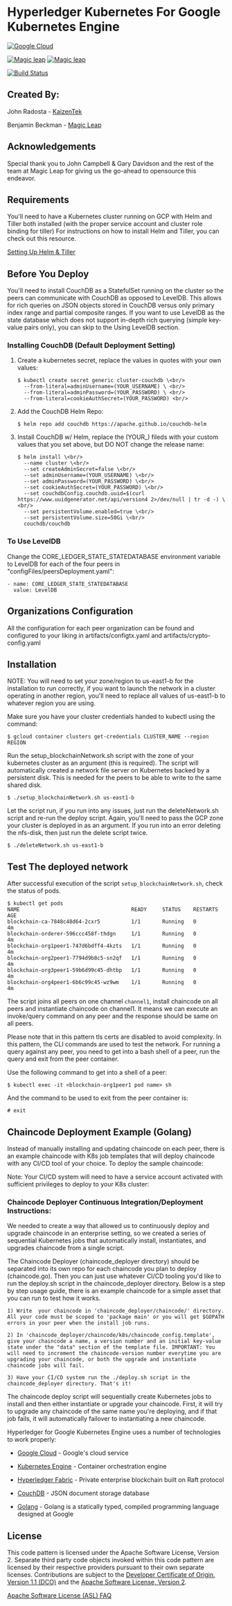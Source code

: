 # Hyperledger Kubernetes For Google Kubernetes Engine
[![Google Cloud](https://deepchains.files.wordpress.com/2017/12/hyperlegerlogo.png?w=400)](https://www.hyperledger.org)

[![Magic leap](https://res.cloudinary.com/dww6hce3q/image/upload/c_scale,w_235/v1578606946/Magic_Leap_jgpl4o.png)](https://www.magicleap.com) [![Magic leap](https://res.cloudinary.com/dww6hce3q/image/upload/c_scale,w_190/v1578607063/unnamed_vjsgpe.png)](http://www.kaizentek.io)

[![Build Status](https://travis-ci.org/joemccann/dillinger.svg?branch=master)](https://travis-ci.org/joemccann/dillinger)

## Created By:
John Radosta - [KaizenTek](http://www.kaizentek.io)

Benjamin Beckman - [Magic Leap](http://www.magicleap.com)

## Acknowledgements
Special thank you to John Campbell & Gary Davidson and the rest of the team at Magic Leap for giving us the go-ahead to opensource this endeavor. 

## Requirements
You'll need to have a Kubernetes cluster running on GCP with Helm and Tiller both installed (with the proper service account and cluster role binding for tiller) For instructions on how to install Helm and Tiller, you can check out this resource.

[Setting Up Helm & Tiller](http://docs.shippable.com/deploy/tutorial/deploy-to-gcp-gke-helm/)

## Before You Deploy

You'll need to install CouchDB as a StatefulSet running on the cluster so the peers can communicate with CouchDB as opposed to LevelDB. This allows for rich queries on JSON objects stored in CouchDB versus only primary index range and partial composite ranges. If you want to use LevelDB as the state database which does not support in-depth rich querying (simple key-value pairs only), you can skip to the Using LevelDB section. 

### Installing CouchDB (Default Deployment Setting)

1. Create a kubernetes secret, replace the values in quotes with your own values:

    ```
    $ kubectl create secret generic cluster-couchdb \<br/>  
      --from-literal=adminUsername=(YOUR_USERNAME) \ <br/> 
      --from-literal=adminPassword=(YOUR_PASSWORD) \ <br/> 
      --from-literal=cookieAuthSecret=(YOUR_PASSWORD) <br/> 
    ```

2. Add the CouchDB Helm Repo:

    ```
    $ helm repo add couchdb https://apache.github.io/couchdb-helm
    ```

3. Install CouchDB w/ Helm, replace the (YOUR_) fileds with your custom values that you set above, but DO NOT change the release name:

    ```
    $ helm install \<br/>
      --name cluster \<br/>
      --set createAdminSecret=false \<br/>  
      --set adminUsername=(YOUR_USERNAME) \<br/>  
      --set adminPassword=(YOUR_PASSWORD) \<br/> 
      --set cookieAuthSecret=(YOUR_PASSWORD) \<br/>  
      --set couchdbConfig.couchdb.uuid=$(curl https://www.uuidgenerator.net/api/version4 2>/dev/null | tr -d -) \<br/>  
      --set persistentVolume.enabled=true \<br/>  
      --set persistentVolume.size=50Gi \<br/>  
      couchdb/couchdb  
    ```
    
### To Use LevelDB 
Change the CORE_LEDGER_STATE_STATEDATABASE environment variable to LevelDB for each of the four peers in "configFiles/peersDeployment.yaml":

```
- name: CORE_LEDGER_STATE_STATEDATABASE
  value: LevelDB 
```

## Organizations Configuration
All the configuration for each peer organization can be found and configured to your liking in artifacts/configtx.yaml and artifacts/crypto-config.yaml

## Installation

NOTE: You will need to set your zone/region to us-east1-b for the installation to run correctly, if you want to launch the network in a cluster operating in another region, you'll need to replace all values of us-east1-b to whatever region you are using.

Make sure you have your cluster credentials handed to kubectl using the command:

```
$ gcloud container clusters get-credentials CLUSTER_NAME --region REGION
```

Run the setup_blockchainNetwork.sh script with the zone of your kubernetes cluster as an argument (this is required). The script will automatically created a network file server on Kubernetes backed by a persistent disk. This is needed for the peers to be able to write to the same shared disk. 

```
$ ./setup_blockchainNetwork.sh us-east1-b
```

Let the script run, if you run into any issues, just run the deleteNetwork.sh script and re-run the deploy script. Again, you'll need to pass the GCP zone your cluster is deployed in as an argument. If you run into an error deleting the nfs-disk, then just run the delete script twice. 

```
$ ./deleteNetwork.sh us-east1-b
```

## Test The deployed network

After successful execution of the script `setup_blockchainNetwork.sh`, check the status of pods.

```
$ kubectl get pods
NAME                                    READY     STATUS    RESTARTS   AGE
blockchain-ca-7848c48d64-2cxr5          1/1       Running   0          4m
blockchain-orderer-596ccc458f-thdgn     1/1       Running   0          4m
blockchain-org1peer1-747d6bdff4-4kzts   1/1       Running   0          4m
blockchain-org2peer1-7794d9b8c5-sn2qf   1/1       Running   0          4m
blockchain-org3peer1-59b6d99c45-dhtbp   1/1       Running   0          4m
blockchain-org4peer1-6b6c99c45-wz9wm    1/1       Running   0          4m
```

The script joins all peers on one channel `channel1`, install chaincode on all peers and instantiate chaincode on channel1. It means we can execute an invoke/query command on any peer and the response should be same on all peers. 

Please note that in this pattern tls certs are disabled to avoid complexity. In this pattern, the CLI commands are used to test the network. For running a query against any peer, you need to get into a bash shell of a peer, run the query and exit from the peer container.

Use the following command to get into a shell of a peer:

  ```
  $ kubectl exec -it <blockchain-org1peer1 pod name> sh
  ```

And the command to be used to exit from the peer container is:

  ```
  # exit
  ```


## Chaincode Deployment Example (Golang)
Instead of manually installing and updating chaincode on each peer, there is an example chaincode with K8s job templates that will deploy chaincode with any CI/CD tool of your choice. To deploy the sample chaincode:

Note: Your CI/CD system will need to have a service account activated with sufficient privileges to deploy to your K8s cluster: 

### Chaincode Deployer Continuous Integration/Deployment Instructions:
We needed to create a way that allowed us to continuously deploy and upgrade chaincode in an enterprise setting, so we created a series of sequential Kubernetes jobs that automatically install, instantiates, and upgrades chaincode from a single script. 

The Chaincode Deployer (chaincode_deployer directory) should be separated into its own repo for each chaincode you plan to deploy (chaincode.go). Then you can just use whatever CI/CD tooling you'd like to run the deploy.sh script in the chaincode_deployer directory. Below is a step by step usage guide, there is an example chaincode for a simple asset that you can run to test how it works. 

    1) Write  your chaincode in 'chaincode_deployer/chaincode/' directory. All your code must be scoped to 'package main' or you will get $GOPATH errors in your peer when the install job runs.

    2) In 'chaincode_deployer/chaincode/k8s/chaincode_config.template', give your chaincode a name, a version number and an initial key-value state under the "data" section of the template file. IMPORTANT: You will need to increment the chaincode-version number everytime you are upgrading your chaincode, or both the upgrade and instantiate chaincode jobs will fail. 

    3) Have your CI/CD system run the ./deploy.sh script in the chaincode_deployer directory. That's it!

The chaincode deploy script will sequentially create Kubernetes jobs to install and then either instantiate or upgrade your chaincode. First, it will try to upgrade any chaincode of the same name you're deploying, and if that job fails, it will automatically failover to instantiating a new chaincode. 

Hyperledger for Google Kubernetes Engine uses a number of technologies to work properly:

* [Google Cloud] - Google's cloud service 
* [Kubernetes Engine] - Container orchestration engine
* [Hyperledger Fabric] - Private enterprise blockchain built on Raft protocol 
* [CouchDB] - JSON document storage database
* [Golang] - Golang is a statically typed, compiled programming language designed at Google

   [Hyperledger Fabric]: <https://www.hyperledger.org>
   [Google Cloud]: <https://cloud.google.com>
   [Kubernetes Engine]: <http://kubernetes.io>
   [CouchDB]: <http://couchdb.apache.org>
   [Golang]: <http://www.golang.org>

## License
This code pattern is licensed under the Apache Software License, Version 2.  Separate third party code objects invoked within this code pattern are licensed by their respective providers pursuant to their own separate licenses. Contributions are subject to the [Developer Certificate of Origin, Version 1.1 (DCO)](https://developercertificate.org/) and the [Apache Software License, Version 2](https://www.apache.org/licenses/LICENSE-2.0.txt).

[Apache Software License (ASL) FAQ](https://www.apache.org/foundation/license-faq.html#WhatDoesItMEAN)